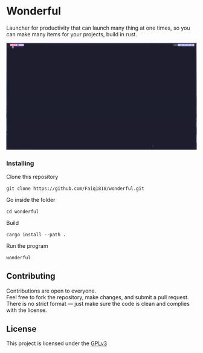 # Wonderful

Launcher for productivity that can launch many thing at one times, so you can make many items for your projects, build in rust.

![](https://github.com/Faiq1818/wonderful/blob/main/assets/demo.gif)

### Installing

Clone this repository

    git clone https://github.com/Faiq1818/wonderful.git

Go inside the folder

    cd wonderful
    
Build

    cargo install --path .

Run the program

    wonderful


## Contributing

Contributions are open to everyone.  
Feel free to fork the repository, make changes, and submit a pull request.  
There is no strict format — just make sure the code is clean and complies with the license.


## License

This project is licensed under the [GPLv3](LICENSE)
